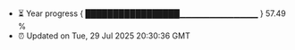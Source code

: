 - ⏳ Year progress { █████████████████▁▁▁▁▁▁▁▁▁▁▁▁▁ } 57.49 %
- ⏰ Updated on Tue, 29 Jul 2025 20:30:36 GMT

